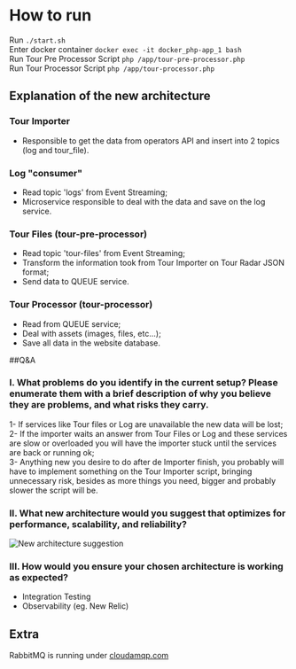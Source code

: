 # How to run  
Run `./start.sh`  
Enter docker container `docker exec -it docker_php-app_1 bash`  
Run Tour Pre Processor Script `php /app/tour-pre-processor.php`  
Run Tour Processor Script `php /app/tour-processor.php`  

## Explanation of the new architecture
### Tour Importer
- Responsible to get the data from operators API and insert into 2 topics (log and tour_file). 
### Log "consumer"
- Read topic 'logs' from Event Streaming;
- Microservice responsible to deal with the data and save on the log service.
### Tour Files (tour-pre-processor)
- Read topic 'tour-files' from Event Streaming;
- Transform the information took from Tour Importer on Tour Radar JSON format;
- Send data to QUEUE service.
### Tour Processor (tour-processor)
- Read from QUEUE service;
- Deal with assets (images, files, etc...);
- Save all data in the website database.

##Q&A
### I. What problems do you identify in the current setup? Please enumerate them with a brief description of why you believe they are problems, and what risks they carry.  
1- If services like Tour files or Log are unavailable the new data will be lost;  
2- If the importer waits an answer from Tour Files or Log and these services are slow or overloaded you will have the importer stuck until the services are back or running ok;  
3- Anything new you desire to do after de Importer finish, you probably will have to implement something on the Tour Importer script, bringing unnecessary risk, besides as more things you need, bigger and probably slower the script will be.  

### II. What new architecture would you suggest that optimizes for performance, scalability, and reliability?  
![New architecture suggestion](https://i.imgur.com/8IGbGu6.png)  

### III. How would you ensure your chosen architecture is working as expected?  
- Integration Testing  
- Observability (eg. New Relic)  

## Extra
RabbitMQ is running under [cloudamqp.com]()